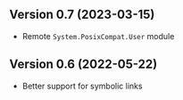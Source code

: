 ## Version 0.7 (2023-03-15)

- Remote `System.PosixCompat.User` module

## Version 0.6 (2022-05-22)

- Better support for symbolic links
